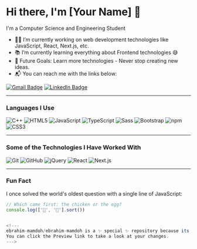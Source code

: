 # Hi there, I'm [Your Name] 👋

I'm a Computer Science and Engineering Student

- 👨‍💻 I’m currently working on web development technologies like JavaScript, React, Next.js, etc.
- 📚 I’m currently learning everything about Frontend technologies 😅
- 💪 Future Goals: Learn more technologies - Never stop creating new ideas.
- 📬 You can reach me with the links below:

[![Gmail Badge](https://img.shields.io/badge/-Gmail-red?style=flat-square&logo=Gmail&logoColor=white)](mailto:your-email@example.com)
[![LinkedIn Badge](https://img.shields.io/badge/-LinkedIn-blue?style=flat-square&logo=LinkedIn&logoColor=white)](https://linkedin.com/in/yourlinkedin)

---

### Languages I Use
![C++](https://img.shields.io/badge/-C++-00599C?style=flat-square&logo=c%2B%2B&logoColor=white)
![HTML5](https://img.shields.io/badge/-HTML5-E34F26?style=flat-square&logo=html5&logoColor=white)
![JavaScript](https://img.shields.io/badge/-JavaScript-F7DF1E?style=flat-square&logo=javascript&logoColor=black)
![TypeScript](https://img.shields.io/badge/-TypeScript-3178C6?style=flat-square&logo=typescript&logoColor=white)
![Sass](https://img.shields.io/badge/-Sass-CC6699?style=flat-square&logo=sass&logoColor=white)
![Bootstrap](https://img.shields.io/badge/-Bootstrap-7952B3?style=flat-square&logo=bootstrap&logoColor=white)
![npm](https://img.shields.io/badge/-npm-CB3837?style=flat-square&logo=npm&logoColor=white)
![CSS3](https://img.shields.io/badge/-CSS3-1572B6?style=flat-square&logo=css3&logoColor=white)

---

### Some of the Technologies I Have Worked With
![Git](https://img.shields.io/badge/-Git-F05032?style=flat-square&logo=git&logoColor=white)
![GitHub](https://img.shields.io/badge/-GitHub-181717?style=flat-square&logo=github&logoColor=white)
![jQuery](https://img.shields.io/badge/-jQuery-0769AD?style=flat-square&logo=jquery&logoColor=white)
![React](https://img.shields.io/badge/-React-61DAFB?style=flat-square&logo=react&logoColor=black)
![Next.js](https://img.shields.io/badge/-Next.js-000000?style=flat-square&logo=next.js&logoColor=white)

---

### Fun Fact
I once solved the world's oldest question with a single line of JavaScript:

```javascript
// Which came first: the chicken or the egg?
console.log(['🥚', '🐔'].sort())


<!---
ebrahim-mamdoh/ebrahim-mamdoh is a ✨ special ✨ repository because its `README.md` (this file) appears on your GitHub profile.
You can click the Preview link to take a look at your changes.
--->
